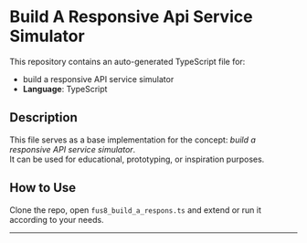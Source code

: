 # Build A Responsive Api Service Simulator

This repository contains an auto-generated TypeScript file for:

- build a responsive API service simulator
- **Language**: TypeScript

## Description

This file serves as a base implementation for the concept: *build a responsive API service simulator*.  
It can be used for educational, prototyping, or inspiration purposes.

## How to Use

Clone the repo, open `fus8_build_a_respons.ts` and extend or run it according to your needs.

---


